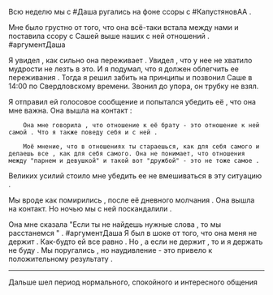 Всю неделю мы с #Даша ругались на фоне ссоры с #КапустяновАА .

Мне было грустно от того, что она всё-таки встала между нами и поставила ссору 
с Сашей выше наших с ней отношений . #аргументДаша 

Я увидел , как сильно она переживает . Увидел , что у нее не хватило мудрости не лезть в это.
И я подумал, что я должен облегчить ее переживания . Тогда я решил забить на принципы
и позвонил Саше в 14:00 по Свердловскому времени.  Звонил до упора, он трубку не взял. 

Я отправил ей голосовое сообщение и попытался убедить её , что она мне важна. 
Она вышла на контакт :
~~~
	Она мне говорила , что отношение к её брату - это отношение к ней самой . Что я также поведу себя и с ней . 
	
	Моё мнение, что в отношениях ты стараешься, как для себя самого и делаешь все , как для себя самого. Она не понимает, что отношения между "парнем и девушкой" и такой вот "дружбой" - это не тоже самое . 
~~~
Великих усилий стоило мне убедить ее не вмешиваться в эту ситуацию . 

Мы вроде как помирились , после её дневного молчания . Она вышла на контакт.
Но ночью мы с ней поскандалили .

Она мне сказала "Если ты не найдешь нужные слова , то мы расстанемся " . #аргументДаша 
Я был в шоке от того, что она меня не держит . Как-будто ей все равно . 
Но , а если не держит , то и я держать не буду .
Мы поругались , но наудивление - это привело к положительному результату .

___
Дальше шел период нормального, спокойного и интересного общения